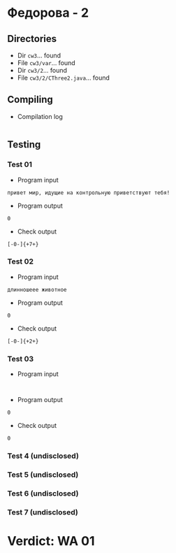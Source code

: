 # Федорова - 2
## Directories
- Dir `cw3`... found
- File `cw3/var`... found
- Dir `cw3/2`... found
- File `cw3/2/CThree2.java`... found
## Compiling
- Compilation log
```

```
## Testing
### Test 01
- Program input
```
привет мир, идущие на контрольную приветствуют тебя!

```
- Program output
```
0

```
- Check output
```
[-0-]{+7+}

```
### Test 02
- Program input
```
длинношеее животное

```
- Program output
```
0

```
- Check output
```
[-0-]{+2+}

```
### Test 03
- Program input
```


```
- Program output
```
0

```
- Check output
```
0

```
### Test 4 (undisclosed)
### Test 5 (undisclosed)
### Test 6 (undisclosed)
### Test 7 (undisclosed)
# Verdict: WA 01
